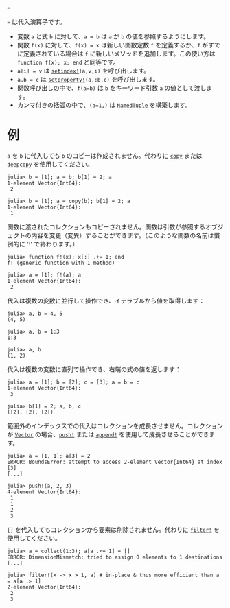 ```julia
=
```

`=` は代入演算子です。

  * 変数 `a` と式 `b` に対して、`a = b` は `a` が `b` の値を参照するようにします。
  * 関数 `f(x)` に対して、`f(x) = x` は新しい関数定数 `f` を定義するか、`f` がすでに定義されている場合は `f` に新しいメソッドを追加します。この使い方は `function f(x); x; end` と同等です。
  * `a[i] = v` は [`setindex!`](@ref)`(a,v,i)` を呼び出します。
  * `a.b = c` は [`setproperty!`](@ref)`(a,:b,c)` を呼び出します。
  * 関数呼び出しの中で、`f(a=b)` は `b` をキーワード引数 `a` の値として渡します。
  * カンマ付きの括弧の中で、`(a=1,)` は [`NamedTuple`](@ref) を構築します。

# 例

`a` を `b` に代入しても `b` のコピーは作成されません。代わりに [`copy`](@ref) または [`deepcopy`](@ref) を使用してください。

```jldoctest
julia> b = [1]; a = b; b[1] = 2; a
1-element Vector{Int64}:
 2

julia> b = [1]; a = copy(b); b[1] = 2; a
1-element Vector{Int64}:
 1

```

関数に渡されたコレクションもコピーされません。関数は引数が参照するオブジェクトの内容を変更（変異）することができます。（このような関数の名前は慣例的に '!' で終わります。）

```jldoctest
julia> function f!(x); x[:] .+= 1; end
f! (generic function with 1 method)

julia> a = [1]; f!(a); a
1-element Vector{Int64}:
 2

```

代入は複数の変数に並行して操作でき、イテラブルから値を取得します：

```jldoctest
julia> a, b = 4, 5
(4, 5)

julia> a, b = 1:3
1:3

julia> a, b
(1, 2)

```

代入は複数の変数に直列で操作でき、右端の式の値を返します：

```jldoctest
julia> a = [1]; b = [2]; c = [3]; a = b = c
1-element Vector{Int64}:
 3

julia> b[1] = 2; a, b, c
([2], [2], [2])

```

範囲外のインデックスでの代入はコレクションを成長させません。コレクションが [`Vector`](@ref) の場合、[`push!`](@ref) または [`append!`](@ref) を使用して成長させることができます。

```jldoctest
julia> a = [1, 1]; a[3] = 2
ERROR: BoundsError: attempt to access 2-element Vector{Int64} at index [3]
[...]

julia> push!(a, 2, 3)
4-element Vector{Int64}:
 1
 1
 2
 3

```

`[]` を代入してもコレクションから要素は削除されません。代わりに [`filter!`](@ref) を使用してください。

```jldoctest
julia> a = collect(1:3); a[a .<= 1] = []
ERROR: DimensionMismatch: tried to assign 0 elements to 1 destinations
[...]

julia> filter!(x -> x > 1, a) # in-place & thus more efficient than a = a[a .> 1]
2-element Vector{Int64}:
 2
 3

```
